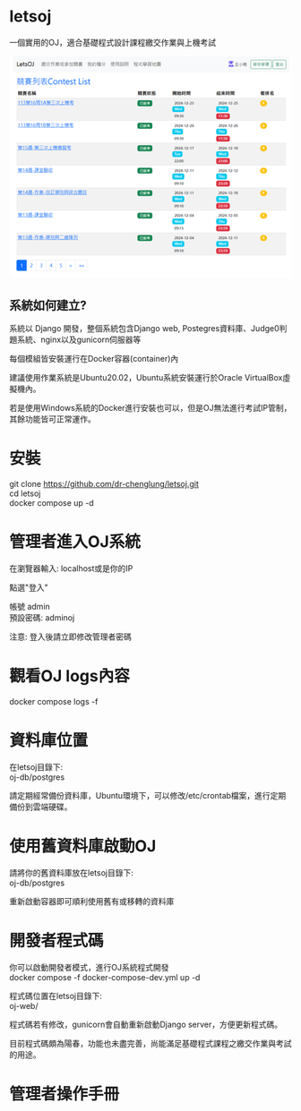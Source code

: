 # letsoj
一個實用的OJ，適合基礎程式設計課程繳交作業與上機考試

![image](https://github.com/dr-chenglung/letsoj/blob/main/extra-data/contest-list.png)

<h2>系統如何建立?</h2>
系統以 Django 開發，整個系統包含Django web, Postegres資料庫、Judge0判題系統、nginx以及gunicorn伺服器等    

每個模組皆安裝運行在Docker容器(container)內  

建議使用作業系統是Ubuntu20.02，Ubuntu系統安裝運行於Oracle VirtualBox虛擬機內。

若是使用Windows系統的Docker進行安裝也可以，但是OJ無法進行考試IP管制，其餘功能皆可正常運作。

# 安裝
git clone https://github.com/dr-chenglung/letsoj.git  
cd letsoj  
docker compose up -d

# 管理者進入OJ系統
在瀏覽器輸入: localhost或是你的IP  

點選"登入"  

帳號 admin  
預設密碼: adminoj 

注意: 登入後請立即修改管理者密碼

# 觀看OJ logs內容
docker compose logs -f

# 資料庫位置
在letsoj目錄下:  
oj-db/postgres

請定期經常備份資料庫，Ubuntu環境下，可以修改/etc/crontab檔案，進行定期備份到雲端硬碟。

# 使用舊資料庫啟動OJ

請將你的舊資料庫放在letsoj目錄下:  
oj-db/postgres

重新啟動容器即可順利使用舊有或移轉的資料庫

# 開發者程式碼

你可以啟動開發者模式，進行OJ系統程式開發  
docker compose -f docker-compose-dev.yml up -d

程式碼位置在letsoj目錄下:  
oj-web/

程式碼若有修改，gunicorn會自動重新啟動Django server，方便更新程式碼。

目前程式碼頗為陽春，功能也未盡完善，尚能滿足基礎程式課程之繳交作業與考試的用途。

# 管理者操作手冊
